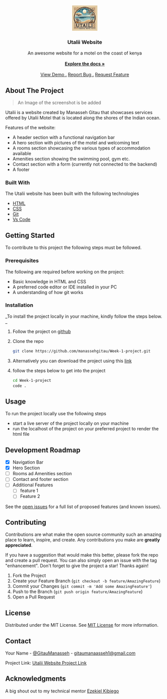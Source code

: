 <br/>
<div align="center">
<a href="https://github.com/manassehgitau/Week-1-project">
<img src="./assets/imgs/utalii logo.png" alt="Logo" width="80" height="80">
</a>
<h3 align="center">Utalii Website</h3>
<p align="center">
An awesome website for a motel on the coast of kenya
<br/>
<br/>
<a href="https://github.com/manassehgitau/Week-1-project/blob/main/README.md"><strong>Explore the docs »</strong></a>
<br/>
<br/>
<a href="https://manassehgitau.github.io/Week-1-project/">View Demo .</a>  
<a href="https://github.com/manassehgitau/Week-1-project/issues">Report Bug .</a>
<a href="https://github.com/manassehgitau/Week-1-project/issues">Request Feature</a>
</p>
</div>

 ## About The Project 

 > An Image of the screenshot is be added

<!-- ![Product Screenshot](https://picsum.photos/1920/1080) -->

Utalii is a  website created by Manasseh Gitau that showcases services offered by Utalii Motel that is located along the shores of the Indian ocean.

Features of the website:

- A header section with a functional navigation bar
- A hero section with pictures of the motel and welcoming text
- A rooms section showcasing the various types of accommodation available
- Amenities section showing the swimming pool, gym etc.
- Contact  section with a form (currently not connected to the backend)
-  A footer


 ### Built With
The Utalii website has been built with the following technologies
- [HTML]()
- [CSS]()
- [Git]()
- [Vs Code]()

 ## Getting Started
To contribute to this project the following steps must be followed.
 ### Prerequisites

The following are required before working on the project:
  - Basic knowledge in HTML and CSS
  - A preferred code editor or IDE installed in your PC
  - A understanding of how  git works

 ### Installation

_To install the project locally in your machine, kindly follow the steps below. _

1. Follow the project on [github](https://github.com/manassehgitau/Week-1-project)
2. Clone the repo
   ```sh
   git clone https://github.com/manassehgitau/Week-1-project.git
   ```
3. Alternatively you can download the project using this [link](https://github.com/manassehgitau/Week-1-project)
   
4. follow the steps below to get into the project
   ```bash
   cd Week-1-project
   code .
   ```
 ## Usage

To run the project locally use the following steps
- start a live server of the project locally on your machine
- run the localhost of the project on your preferred project to render the html file

 ##  Development Roadmap

- [x] Navigation  Bar
- [x] Hero Section
- [ ] Rooms ad Amenities section
- [ ] Contact and footer section
- [ ] Additional Features
  - [ ] feature 1
  - [ ] Feature 2

See the [open issues](https://github.com/manassehgitau/Week-1-project/issues) for a full list of proposed features (and known issues).

 ## Contributing

Contributions are what make the open source community such an amazing place to learn, inspire, and create. Any contributions you make are **greatly appreciated**.

If you have a suggestion that would make this better, please fork the repo and create a pull request. You can also simply open an issue with the tag "enhancement".
Don't forget to give the project a star! Thanks again!

1. Fork the Project
2. Create your Feature Branch (`git checkout -b feature/AmazingFeature`)
3. Commit your Changes (`git commit -m 'Add some AmazingFeature'`)
4. Push to the Branch (`git push origin feature/AmazingFeature`)
5. Open a Pull Request

 ## License

Distributed under the MIT License. See [MIT License](https://opensource.org/licenses/MIT) for more information.
 ## Contact

Your Name - [@GitauManasseh](https://twitter.com/GitauManasseh) - gitaumanaasseh1@gmail.com

Project Link: [Utalii Website Project Link](https://github.com/manassehgitau/Week-1-project)
 ## Acknowledgments

A big shout out to my technical mentor 
[Ezekiel Kibiego](https://github.com/ezekielkibiego)


